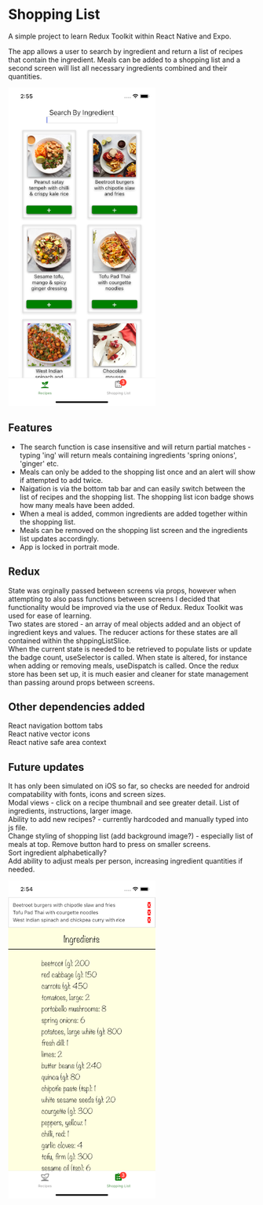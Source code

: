 # Shopping List

A simple project to learn Redux Toolkit within React Native and Expo. 
       
The app allows a user to search by ingredient and return a list of recipes that contain the ingredient. Meals can be added to a shopping list and a second screen will list all necessary ingredients combined and their quantities.    

![recipesScreenshot](./src/assets/images/recipesScreenshot.png)

## Features

* The search function is case insensitive and will return partial matches - typing 'ing' will return meals containing ingredients 'spring onions', 'ginger' etc.
* Meals can only be added to the shopping list once and an alert will show if attempted to add twice.
* Naigation is via the bottom tab bar and can easily switch between the list of recipes and the shopping list. The shopping list icon badge shows how many meals have been added.
* When a meal is added, common ingredients are added together within the shopping list.
* Meals can be removed on the shopping list screen and the ingredients list updates accordingly.
* App is locked in portrait mode.

## Redux

State was orginally passed between screens via props, however when attempting to also pass functions between screens I decided that functionality would be improved via the use of Redux.  Redux Toolkit was used for ease of learning.    
Two states are stored - an array of meal objects added and an object of ingredient keys and values. The reducer actions for these states are all contained within the shppingListSlice.    
When the current state is needed to be retrieved to populate lists or update the badge count, useSelector is called. When state is altered, for instance when adding or removing meals, useDispatch is called. Once the redux store has been set up, it is much easier and cleaner for state management than passing around props between screens.

## Other dependencies added

React navigation bottom tabs    
React native vector icons    
React native safe area context

## Future updates

It has only been simulated on iOS so far, so checks are needed for android compatability with fonts, icons and screen sizes.    
Modal views - click on a recipe thumbnail and see greater detail. List of ingredients, instructions, larger image.  
Ability to add new recipes? - currently hardcoded and manually typed into js file.     
Change styling of shopping list (add background image?) - especially list of meals at top. Remove button hard to press on smaller screens.    
Sort ingredient alphabetically?   
Add ability to adjust meals per person, increasing ingredient quantities if needed. 


![ingredientsScreenshot](./src/assets/images/ingredientsScreenshot.png)
